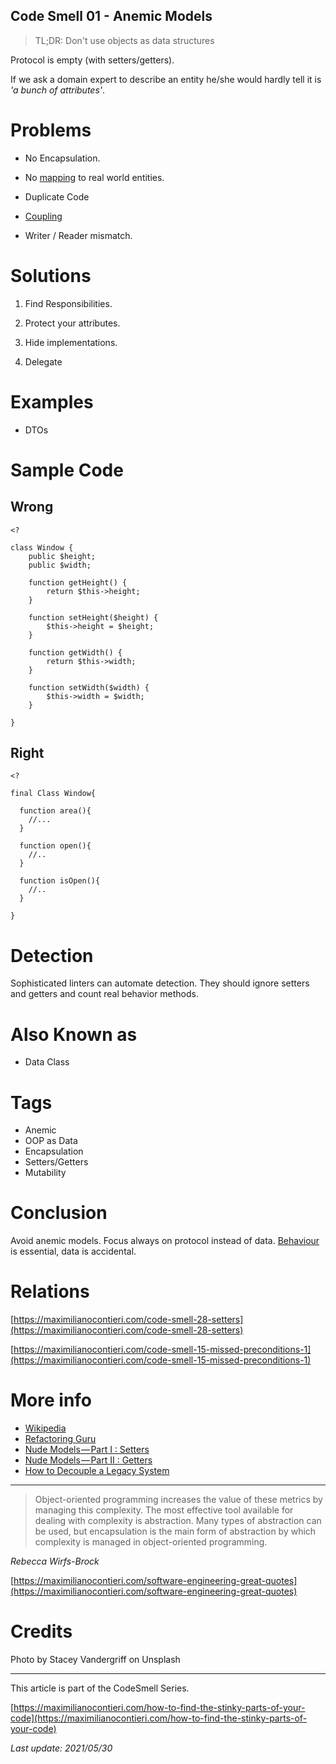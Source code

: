 ## Code Smell 01 - Anemic Models

> TL;DR: Don't use objects as data structures

Protocol is empty (with setters/getters).

If we ask a domain expert to describe an entity he/she would hardly tell it is _'a bunch of attributes'_.

Problems
========

*   No Encapsulation.
    
*   No [mapping](https://maximilianocontieri.com/the-one-and-only-software-design-principle) to real world entities.
    
*   Duplicate Code
    
*   [Coupling](https://maximilianocontieri.com/coupling-the-one-and-only-software-design-problem)
    
*   Writer / Reader mismatch.
    

Solutions
=========

1) Find Responsibilities.

2) Protect your attributes.

3) Hide implementations.

4) Delegate

Examples
========

*   DTOs

Sample Code
===========

Wrong
-----

    <?
    
    class Window {
        public $height;
        public $width;
    
        function getHeight() {
            return $this->height;
        }
    
        function setHeight($height) {
            $this->height = $height;
        }
    
        function getWidth() {
            return $this->width;
        }
    
        function setWidth($width) {
            $this->width = $width;
        }
    
    }
    

Right
-----

    <?
    
    final Class Window{ 
    
      function area(){
        //...
      }
    
      function open(){
        //..
      }
    
      function isOpen(){
        //..
      }
    
    }
    

Detection
=========

Sophisticated linters can automate detection. They should ignore setters and getters and count real behavior methods.

Also Known as
=============

*   Data Class

Tags
====

*   Anemic
*   OOP as Data
*   Encapsulation
*   Setters/Getters
*   Mutability

Conclusion
==========

Avoid anemic models. Focus always on protocol instead of data. [Behaviour](https://maximilianocontieri.com/no-silver-bullet) is essential, data is accidental.

Relations
=========

[https://maximilianocontieri.com/code-smell-28-setters](https://maximilianocontieri.com/code-smell-28-setters)

[https://maximilianocontieri.com/code-smell-15-missed-preconditions-1](https://maximilianocontieri.com/code-smell-15-missed-preconditions-1)

More info
=========

*   [Wikipedia](https://en.wikipedia.org/wiki/Anemic_domain_model)
*   [Refactoring Guru](https://refactoring.guru/es/smells/data-class)
*   [Nude Models — Part I : Setters](https://maximilianocontieri.com/nude-models-part-i-setters)
*   [Nude Models — Part II : Getters](https://maximilianocontieri.com/nude-models-part-ii-getters)
*   [How to Decouple a Legacy System](https://maximilianocontieri.com/how-to-decouple-a-legacy-system)

* * *

> Object-oriented programming increases the value of these metrics by managing this complexity. The most effective tool available for dealing with complexity is abstraction. Many types of abstraction can be used, but encapsulation is the main form of abstraction by which complexity is managed in object-oriented programming.

_Rebecca Wirfs-Brock_

[https://maximilianocontieri.com/software-engineering-great-quotes](https://maximilianocontieri.com/software-engineering-great-quotes)

Credits
=======

Photo by Stacey Vandergriff on Unsplash

* * *

This article is part of the CodeSmell Series.

[https://maximilianocontieri.com/how-to-find-the-stinky-parts-of-your-code](https://maximilianocontieri.com/how-to-find-the-stinky-parts-of-your-code)

_Last update: 2021/05/30_
